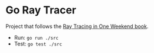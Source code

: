 # Go Ray Tracer

Project that follows the [Ray Tracing in One Weekend book](https://raytracing.github.io).

- Run: `go run ./src`
- Test: `go test ./src`
